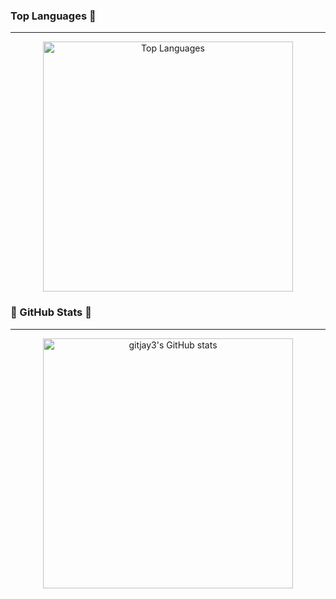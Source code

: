 ### Top Languages 👋

---

<div align="center">
  <img src="https://github-readme-stats.vercel.app/api/top-langs/?username=gitjay3&layout=compact&theme=tokyonight" alt="Top Languages" style="width: 400px; height: auto;" />
</div>

<p></p> <!-- 빈 문단으로 줄 간격 추가 -->

### 🌟 GitHub Stats 🌟

---

<div align="center">
  <a href="https://github.com/gitjay3/github-readme-stats">
    <img src="https://github-readme-stats.vercel.app/api?username=gitjay3&theme=tokyonight" alt="gitjay3's GitHub stats" style="width: 400px; height: auto;" />
  </a>
</div>


